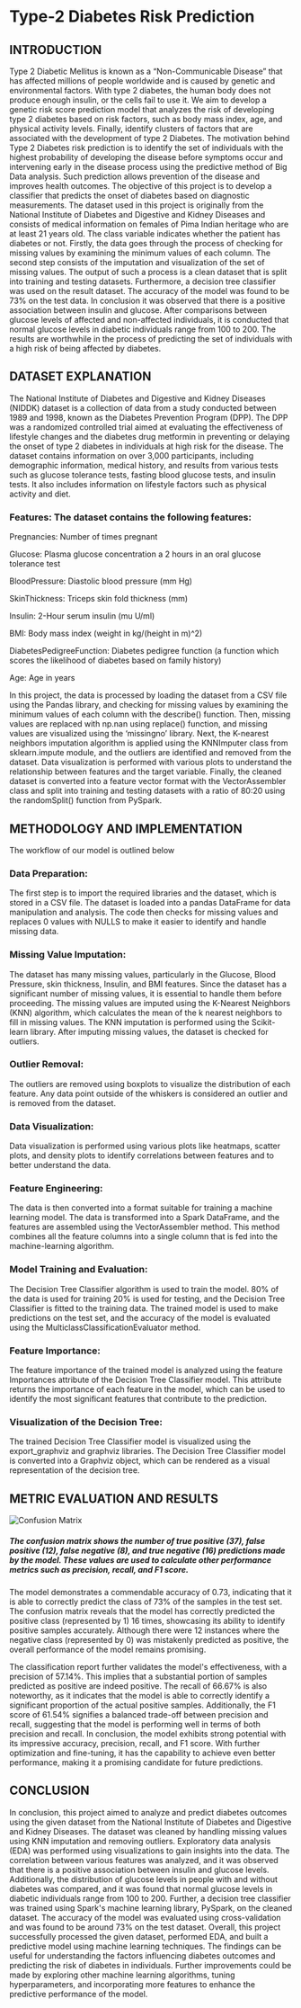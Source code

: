 # Type-2 Diabetes Risk Prediction

## INTRODUCTION 
Type 2 Diabetic Mellitus is known as a “Non-Communicable Disease” that has affected millions of people worldwide and is caused by genetic and environmental factors. With type 2 diabetes, the human body does not produce enough insulin, or the cells fail to use it. We aim to develop a genetic risk score prediction model that analyzes the risk of developing type 2 diabetes based on risk factors, such as body mass index, age, and physical activity levels. Finally, identify clusters of factors that are associated with the development of type 2 Diabetes. The motivation behind Type 2 Diabetes risk prediction is to identify the set of individuals with the highest probability of developing the disease before symptoms occur and intervening early in the disease process using the predictive method of Big Data analysis. Such prediction allows prevention of the disease and improves health outcomes. 
The objective of this project is to develop a classifier that predicts the onset of diabetes based on diagnostic measurements. The dataset used in this project is originally from the National Institute of Diabetes and Digestive and Kidney Diseases and consists of medical information on females of Pima Indian heritage who are at least 21 years old. The class variable indicates whether the patient has diabetes or not. Firstly, the data goes through the process of checking for missing values by examining the minimum values of each column. The second step consists of the imputation and visualization of the set of missing values. The output of such a process is a clean dataset that is split into training and testing datasets. Furthermore, a decision tree classifier was used on the result dataset. The accuracy of the model was found to be 73% on the test data. In conclusion it was observed that there is a positive association between insulin and glucose. After comparisons between glucose levels of affected and non-affected individuals, it is conducted that normal glucose levels in diabetic individuals range from 100 to 200. The results are worthwhile in the process of predicting the set of individuals with a high risk of being affected by diabetes. 

## DATASET EXPLANATION 
The National Institute of Diabetes and Digestive and Kidney Diseases (NIDDK) dataset is a collection of data from a study conducted between 1989 and 1998, known as the Diabetes Prevention Program (DPP). The DPP was a randomized controlled trial aimed at evaluating the effectiveness of lifestyle changes and the diabetes drug metformin in preventing or delaying the onset of type 2 diabetes in individuals at high risk for the disease. 
The dataset contains information on over 3,000 participants, including demographic information, medical history, and results from various tests such as glucose tolerance tests, fasting blood glucose tests, and insulin tests. It also includes information on lifestyle factors such as physical activity and diet. 
  
### Features: The dataset contains the following features: 
Pregnancies: Number of times pregnant

Glucose: Plasma glucose concentration a 2 hours in an oral glucose tolerance test 

BloodPressure: Diastolic blood pressure (mm Hg)

SkinThickness: Triceps skin fold thickness (mm)

Insulin: 2-Hour serum insulin (mu U/ml)

BMI: Body mass index (weight in kg/(height in m)^2)

DiabetesPedigreeFunction: Diabetes pedigree function (a function which scores the likelihood of diabetes based on family history)

Age: Age in years 

In this project, the data is processed by loading the dataset from a CSV file using the Pandas library, and checking for missing values by examining the minimum values of each column with the describe() function. Then, missing values are replaced with np.nan using replace() function, and missing values are visualized using the ‘missingno’ library. Next, the K-nearest neighbors imputation algorithm is applied using the KNNImputer class from sklearn.impute module, and the outliers are identified and removed from the dataset. Data visualization is performed with various plots to understand the relationship between features and the target variable. Finally, the cleaned dataset is converted into a feature vector format with the VectorAssembler class and split into training and testing datasets with a ratio of 80:20 using the randomSplit() function from PySpark. 

## METHODOLOGY AND IMPLEMENTATION 
The workflow of our model is outlined below

### Data Preparation: 
The first step is to import the required libraries and the dataset, which is stored in a CSV file. The dataset is loaded into a pandas DataFrame for data manipulation and analysis. The code then checks for missing values and replaces 0 values with NULLS to make it easier to identify and handle missing data.  

### Missing Value Imputation: 
The dataset has many missing values, particularly in the Glucose, Blood Pressure, skin thickness, Insulin, and BMI features. Since the dataset has a significant number of missing values, it is essential to handle them before proceeding. The missing values are imputed using the K-Nearest Neighbors (KNN) algorithm, which calculates the mean of the k nearest neighbors to fill in missing values. The KNN imputation is performed using the Scikit-learn library. After imputing missing values, the dataset is checked for outliers. 

### Outlier Removal: 
The outliers are removed using boxplots to visualize the distribution of each feature. Any data point outside of the whiskers is considered an outlier and is removed from the dataset. 

### Data Visualization: 
Data visualization is performed using various plots like heatmaps, scatter plots, and density plots to identify correlations between features and to better understand the data. 

### Feature Engineering: 
The data is then converted into a format suitable for training a machine learning model. The data is transformed into a Spark DataFrame, and the features are assembled using the VectorAssembler method. This method combines all the feature columns into a single column that is fed into the machine-learning algorithm. 

### Model Training and Evaluation: 
The Decision Tree Classifier algorithm is used to train the model. 80% of the data is used for training 20% is used for testing, and the Decision Tree Classifier is fitted to the training data. The trained model is used to make predictions on the test set, and the accuracy of the model is evaluated using the MulticlassClassificationEvaluator method.

### Feature Importance: 
The feature importance of the trained model is analyzed using the feature Importances attribute of the Decision Tree Classifier model. This attribute returns the importance of each feature in the model, which can be used to identify the most significant features that contribute to the prediction. 

### Visualization of the Decision Tree: 
The trained Decision Tree Classifier model is visualized using the export_graphviz and graphviz libraries. The Decision Tree Classifier model is converted into a Graphviz object, which can be rendered as a visual representation of the decision tree.

## METRIC EVALUATION AND RESULTS 
![Confusion Matrix](ConfusionMatrix.png)
##### The confusion matrix shows the number of true positive (37), false positive (12), false negative (8), and true negative (16) predictions made by the model. These values are used to calculate other performance metrics such as precision, recall, and F1 score.

The model demonstrates a commendable accuracy of 0.73, indicating that it is able to correctly predict the class of 73% of the samples in the test set. The confusion matrix reveals that the model has correctly predicted the positive class (represented by 1) 16 times, showcasing its ability to identify positive samples accurately. Although there were 12 instances where the negative class (represented by 0) was mistakenly predicted as positive, the overall performance of the model remains promising. 
 
The classification report further validates the model's effectiveness, with a precision of 57.14%. This implies that a substantial portion of samples predicted as positive are indeed positive. The recall of 66.67% is also noteworthy, as it indicates that the model is able to correctly identify a significant proportion of the actual positive samples. Additionally, the F1 score of 61.54% signifies a balanced trade-off between precision and recall, suggesting that the model is performing well in terms of both precision and recall. 
In conclusion, the model exhibits strong potential with its impressive accuracy, precision, recall, and F1 score. With further optimization and fine-tuning, it has the capability to achieve even better performance, making it a promising candidate for future predictions. 

## CONCLUSION 
In conclusion, this project aimed to analyze and predict diabetes outcomes using the given dataset from the National Institute of Diabetes and Digestive and Kidney Diseases. The dataset was cleaned by handling missing values using KNN imputation and removing outliers. Exploratory data analysis (EDA) was performed using visualizations to gain insights into the data. The correlation between various features was analyzed, and it was observed that there is a positive association between insulin and glucose levels. Additionally, the distribution of glucose levels in people with and without diabetes was compared, and it was found that normal glucose levels in diabetic individuals range from 100 to 200. Further, a decision tree classifier was trained using Spark's machine learning library, PySpark, on the cleaned dataset. The accuracy of the model was evaluated using cross-validation and was found to be around 73% on the test dataset. 
Overall, this project successfully processed the given dataset, performed EDA, and built a predictive model using machine learning techniques. The findings can be useful for understanding the factors influencing diabetes outcomes and predicting the risk of diabetes in individuals. Further improvements could be made by exploring other machine learning algorithms, tuning hyperparameters, and incorporating more features to enhance the predictive performance of the model. 

